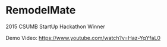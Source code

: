 # RemodelMate
2015 CSUMB StartUp Hackathon Winner

Demo Video: https://www.youtube.com/watch?v=Haz-YqYfaL0
